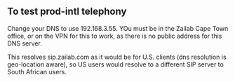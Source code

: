 ## To test prod-intl telephony

Change your DNS to use 192.168.3.55. YOu must be in the Zailab Cape Town office, or on the VPN for this to work, as there is no public address for this DNS server.

This resolves sip.zailab.com as it would be for U.S. clients (dns resolution is geo-location aware), so US users would resolve to a different SIP server to South African users.